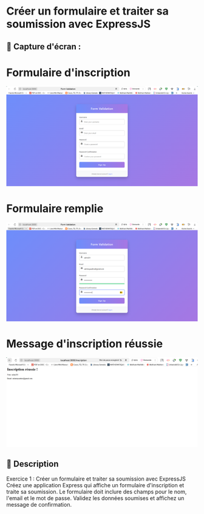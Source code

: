 # Créer un formulaire et traiter sa soumission avec ExpressJS


## 📸 Capture d'écran  :

# Formulaire d'inscription

![Affichage de l'image](../../capture/TP4/EXO1/Formulaire.png) 

# Formulaire remplie

![Affichage de l'image](../../capture/TP4/EXO1/formulaire_remplie.png) 

# Message d'inscription réussie

![Affichage de l'image](../../capture/TP4/EXO1/message_inscription_reussie.png) 






## 📝 Description  

Exercice 1 : Créer un formulaire et traiter sa soumission avec ExpressJS
Créez une application Express qui affiche un formulaire d'inscription et traite sa soumission. Le formulaire doit inclure des champs pour le nom, l'email et le mot de passe. Validez les données soumises et affichez un message de confirmation.